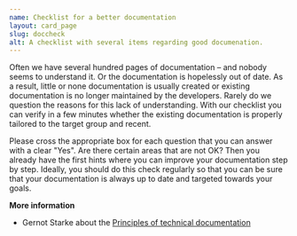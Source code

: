 ```yaml
---
name: Checklist for a better documentation
layout: card_page
slug: doccheck
alt: A checklist with several items regarding good documenation.
---
```

Often we have several hundred pages of documentation &ndash; and nobody seems to understand it. Or the documentation is hopelessly out of date. As a result, little or none documentation is usually created or existing documentation is no longer maintained by the developers. Rarely do we question the reasons for this lack of understanding. With our checklist you can verify in a few minutes whether the existing documentation is properly tailored to the target group and recent.

Please cross the appropriate box for each question that you can answer with a clear "Yes". Are there certain areas that are not OK? Then you already have the first hints where you can improve your documentation step by step. Ideally, you should do this check regularly so that you can be sure that your documentation is always up to date and targeted towards your goals.

**More information**

- Gernot Starke about the [Principles of technical documentation](https://www.innoq.com/en/articles/2022/01/principles-of-technical-documentation/)